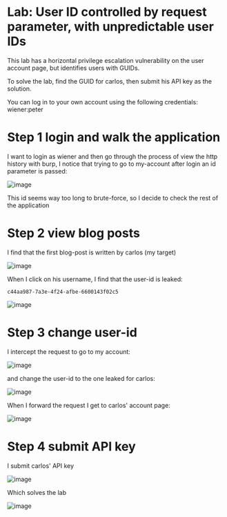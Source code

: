 # Lab: User ID controlled by request parameter, with unpredictable user IDs 

 This lab has a horizontal privilege escalation vulnerability on the user account page, but identifies users with GUIDs.

To solve the lab, find the GUID for carlos, then submit his API key as the solution.

You can log in to your own account using the following credentials: wiener:peter 

# Step 1 login and walk the application

I want to login as wiener and then go through the process of view the http history with burp, I notice that trying to go to my-account after login an id parameter is passed:

![image](https://user-images.githubusercontent.com/83407557/209969264-33e6f9e4-7f3e-4ea0-8fe0-5854bece85ac.png)

This id seems way too long to brute-force, so I decide to check the rest of the application

# Step 2 view blog posts

I find that the first blog-post is written by carlos (my target)

![image](https://user-images.githubusercontent.com/83407557/209970241-48a8bc3b-cc19-4820-bf89-b9b3b2ceae74.png)

When I click on his username, I find that the user-id is leaked:

`c44aa987-7a3e-4f24-afbe-6600143f02c5`

![image](https://user-images.githubusercontent.com/83407557/209970316-93cd2a8c-eba2-42d4-bc61-2d9300f07417.png)


# Step 3 change user-id

I intercept the request to go to my account:

![image](https://user-images.githubusercontent.com/83407557/209970576-f3c05add-c2e9-4519-a332-cda7acbd228f.png)

and change the user-id to the one leaked for carlos:

![image](https://user-images.githubusercontent.com/83407557/209970735-e685d3de-34c2-4d8a-a67d-0cebe1f0f4c6.png)

When I forward the request I get to carlos' account page:

![image](https://user-images.githubusercontent.com/83407557/209970816-a480d4c8-8b71-4d2b-b666-30e365fa950d.png)

# Step 4 submit API key

I submit carlos' API key 

![image](https://user-images.githubusercontent.com/83407557/209970895-3c7cfd59-c0cb-4d54-96c1-580789b0c748.png)

Which solves the lab

![image](https://user-images.githubusercontent.com/83407557/209970949-6401e4bf-614a-4fb1-90c2-35c3e3494372.png)

